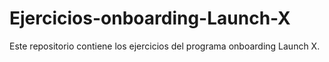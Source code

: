 # Ejercicios-onboarding-Launch-X
Este repositorio contiene los ejercicios del programa onboarding Launch X.

